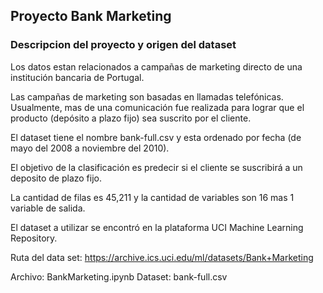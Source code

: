 ## Proyecto Bank Marketing

### Descripcion del proyecto y origen del dataset

Los datos estan relacionados a campañas de marketing directo de una institución bancaria de Portugal.

Las campañas de marketing son basadas en llamadas telefónicas. Usualmente, mas de una comunicación fue realizada para lograr que el producto (depósito a plazo fijo) sea suscrito por el cliente.

El dataset tiene el nombre bank-full.csv y esta ordenado por fecha (de mayo del 2008 a noviembre del 2010).

El objetivo de la clasificación es predecir si el cliente se suscribirá a un deposito de plazo fijo.

La cantidad de filas es 45,211 y la cantidad de variables son 16 mas 1 variable de salida.

El dataset a utilizar se encontró en la plataforma UCI Machine Learning Repository.

Ruta del data set: https://archive.ics.uci.edu/ml/datasets/Bank+Marketing

Archivo: BankMarketing.ipynb
Dataset: bank-full.csv
